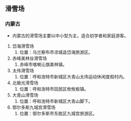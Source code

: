 ## 滑雪场
### 内蒙古
- 内蒙古的滑雪场主要以中小型为主，适合初学者和家庭游客。

1. 岱海滑雪场
    1. 位置：乌兰察布市凉城县岱海旅游区。
2. 赤峰美林谷滑雪场
    1. 赤峰市喀喇沁旗美林镇。
3. 太伟滑雪场
    1. 位置：呼和浩特市新城区大青山太伟运动休闲度假村内。
4. 北极光滑雪场
    1. 位置：呼和浩特市回民区攸攸板镇。
5. 大青山滑雪场
    1. 位置：呼和浩特市新城区大青山脚下。
6. 鄂尔多斯九城宫滑雪场
    1. 位置：鄂尔多斯市东胜区九城宫旅游区。